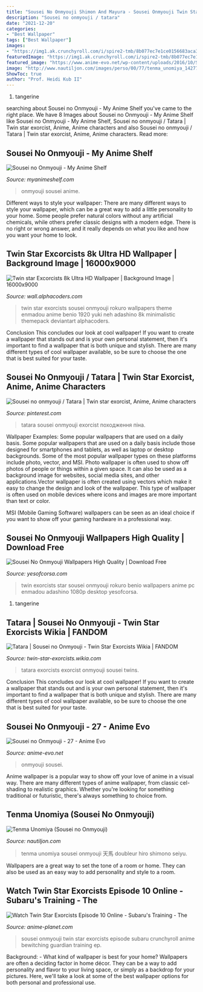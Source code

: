 ```yaml
---
title: "Sousei No Onmyouji Shimon And Mayura - Sousei Onmyouji Twin Star Exorcists Episode Subaru Crunchyroll Anime Bewitching Guardian Training Ep"
description: "Sousei no onmyouji / tatara"
date: "2021-12-20"
categories:
- "Best Wallpaper"
tags: ["Best Wallpaper"]
images:
- "https://img1.ak.crunchyroll.com/i/spire2-tmb/8b077ec7e1ce0156683aca31af2a88fd1465375867_full.jpg"
featuredImage: "https://img1.ak.crunchyroll.com/i/spire2-tmb/8b077ec7e1ce0156683aca31af2a88fd1465375867_full.jpg"
featured_image: "https://www.anime-evo.net/wp-content/uploads/2016/10/SouseiOn_27_18.jpg"
image: "http://www.nautiljon.com/images/perso/00/77/tenma_unomiya_14277.jpg?0"
ShowToc: true
author: "Prof. Heidi Kub II"
---
```



1. tangerine 

	

		
searching about Sousei no Onmyouji - My Anime Shelf you've came to the right place. We have 8 Images about Sousei no Onmyouji - My Anime Shelf like Sousei no Onmyouji - My Anime Shelf, Sousei no onmyouji / Tatara | Twin star exorcist, Anime, Anime characters and also Sousei no onmyouji / Tatara | Twin star exorcist, Anime, Anime characters. Read more:
		
    
## Sousei No Onmyouji - My Anime Shelf

<img loading=lazy src="https://myanimeshelf.com/upload/dynamic/2016-04/03/img_sub2.jpg" onerror="this.onerror=null;this.src='https://tse4.mm.bing.net/th?id=OIP.1_Rpvb5st_9zgDXIJGFzugHaJ3&amp;pid=15.1';" alt="Sousei no Onmyouji - My Anime Shelf">

_Source: myanimeshelf.com_

>onmyouji sousei anime. 

	

Different ways to style your wallpaper:
There are many different ways to style your wallpaper, which can be a great way to add a little personality to your home. Some people prefer natural colors without any artificial chemicals, while others prefer classic designs with a modern edge. There is no right or wrong answer, and it really depends on what you like and how you want your home to look.

    
## Twin Star Excorcists 8k Ultra HD Wallpaper | Background Image | 16000x9000

<img loading=lazy src="https://images4.alphacoders.com/852/thumb-1920-852548.png" onerror="this.onerror=null;this.src='https://tse4.mm.bing.net/th?id=OIP.KLpeCkS8kUiNtFbTScXF1AHaEK&amp;pid=15.1';" alt="Twin star Excorcists 8k Ultra HD Wallpaper | Background Image | 16000x9000">

_Source: wall.alphacoders.com_

>twin star exorcists sousei onmyouji rokuro wallpapers theme enmadou anime benio 1920 yuki neh adashino 8k minimalistic themepack deviantart alphacoders. 

	

Conclusion
This concludes our look at cool wallpaper! If you want to create a wallpaper that stands out and is your own personal statement, then it's important to find a wallpaper that is both unique and stylish. There are many different types of cool wallpaper available, so be sure to choose the one that is best suited for your taste.

    
## Sousei No Onmyouji / Tatara | Twin Star Exorcist, Anime, Anime Characters

<img loading=lazy src="https://i.pinimg.com/736x/7c/96/02/7c96020474f483bce211d79d1d0d31b3--homes.jpg" onerror="this.onerror=null;this.src='https://tse3.mm.bing.net/th?id=OIP.kr4PHf6T_rZXAr0Iu5VVMgHaJ3&amp;pid=15.1';" alt="Sousei no onmyouji / Tatara | Twin star exorcist, Anime, Anime characters">

_Source: pinterest.com_

>tatara sousei onmyouji exorcist походження піна. 

	

Wallpaper Examples: Some popular wallpapers that are used on a daily basis.
Some popular wallpapers that are used on a daily basis include those designed for smartphones and tablets, as well as laptop or desktop backgrounds. Some of the most popular wallpaper types on these platforms include photo, vector, and MSI. 
Photo wallpaper is often used to show off photos of people or things within a given space. It can also be used as a background image for websites, social media sites, and other applications.Vector wallpaper is often created using vectors which make it easy to change the design and look of the wallpaper. This type of wallpaper is often used on mobile devices where icons and images are more important than text or color. 

MSI (Mobile Gaming Software) wallpapers can be seen as an ideal choice if you want to show off your gaming hardware in a professional way.

    
## Sousei No Onmyouji Wallpapers High Quality | Download Free

<img loading=lazy src="http://yesofcorsa.com/wp-content/uploads/2017/09/Sousei-No-Onmyouji-Wallpaper-1080p.jpg" onerror="this.onerror=null;this.src='https://tse4.mm.bing.net/th?id=OIP.FhmUhBSnm6lUitpbozhJtQHaEK&amp;pid=15.1';" alt="Sousei No Onmyouji Wallpapers High Quality | Download Free">

_Source: yesofcorsa.com_

>twin exorcists star sousei onmyouji rokuro benio wallpapers anime pc enmadou adashino 1080p desktop yesofcorsa. 

	

1. tangerine 

    
## Tatara | Sousei No Onmyouji - Twin Star Exorcists Wikia | FANDOM

<img loading=lazy src="http://vignette4.wikia.nocookie.net/twin-star-exorcists/images/9/98/Tatara_anime_design.png/revision/latest?cb=20160801211848" onerror="this.onerror=null;this.src='https://tse4.mm.bing.net/th?id=OIP.sfLHkuWyk2GCpl2UMbfxTAHaLk&amp;pid=15.1';" alt="Tatara | Sousei no Onmyouji - Twin Star Exorcists Wikia | FANDOM">

_Source: twin-star-exorcists.wikia.com_

>tatara exorcists exorcist onmyouji sousei twins. 

	

Conclusion
This concludes our look at cool wallpaper! If you want to create a wallpaper that stands out and is your own personal statement, then it's important to find a wallpaper that is both unique and stylish. There are many different types of cool wallpaper available, so be sure to choose the one that is best suited for your taste.

    
## Sousei No Onmyouji - 27 - Anime Evo

<img loading=lazy src="https://www.anime-evo.net/wp-content/uploads/2016/10/SouseiOn_27_18.jpg" onerror="this.onerror=null;this.src='https://tse4.mm.bing.net/th?id=OIP.SUduzM657MhAz1l0pzpxSQHaEK&amp;pid=15.1';" alt="Sousei no Onmyouji - 27 - Anime Evo">

_Source: anime-evo.net_

>onmyouji sousei. 

	

Anime wallpaper is a popular way to show off your love of anime in a visual way. There are many different types of anime wallpaper, from classic cel-shading to realistic graphics. Whether you're looking for something traditional or futuristic, there's always something to choice from.

    
## Tenma Unomiya (Sousei No Onmyouji)

<img loading=lazy src="http://www.nautiljon.com/images/perso/00/77/tenma_unomiya_14277.jpg?0" onerror="this.onerror=null;this.src='https://tse1.mm.bing.net/th?id=OIP.Xnim29jWdtVSjhJ-5PyQ7wHaHa&amp;pid=15.1';" alt="Tenma Unomiya (Sousei no Onmyouji)">

_Source: nautiljon.com_

>tenma unomiya sousei onmyouji 天馬 doubleur hiro shimono seiyu. 

	

Wallpapers are a great way to set the tone of a room or home. They can also be used as an easy way to add personality and style to a room.

    
## Watch Twin Star Exorcists Episode 10 Online - Subaru&#039;s Training - The

<img loading=lazy src="https://img1.ak.crunchyroll.com/i/spire2-tmb/8b077ec7e1ce0156683aca31af2a88fd1465375867_full.jpg" onerror="this.onerror=null;this.src='https://tse3.mm.bing.net/th?id=OIP.A9V4ZF5H9Uxt3tceaVki4QHaEK&amp;pid=15.1';" alt="Watch Twin Star Exorcists Episode 10 Online - Subaru&#039;s Training - The">

_Source: anime-planet.com_

>sousei onmyouji twin star exorcists episode subaru crunchyroll anime bewitching guardian training ep. 

	

Background: - What kind of wallpaper is best for your home?
Wallpapers are often a deciding factor in home décor. They can be a way to add personality and flavor to your living space, or simply as a backdrop for your pictures. Here, we'll take a look at some of the best wallpaper options for both personal and professional use.

